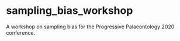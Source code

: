 # sampling_bias_workshop
A workshop on sampling bias for the Progressive Palaeontology 2020 conference.
